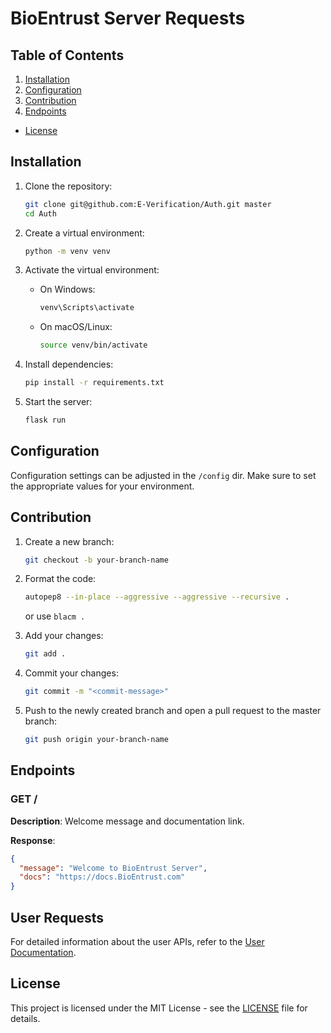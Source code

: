 # BioEntrust Server Requests

## Table of Contents

1. [Installation](#installation)
2. [Configuration](#configuration)
3. [Contribution](#contribution)
4. [Endpoints](#endpoints)
   <!-- - [GET /](#get-)
   - [Encryption Requests](#encryption-requests)
   - [Calendar Requests](#calendar-requests)
   - [User Request](#user-requests)
   - [Article API Documentation](#article-api-documentation)
   - [Comment API Documentation](#comment-api-documentation)
   - [Community Endpoints](#community-api-documentation)
   - [Data Endpoints](#data-api-documentation)
   - [User Profile API Documentation](#user-profile-api-documentation) -->
<!-- - [Event Payload](#event-payload) -->
- [License](#license)

<!-- **_Note: development server url: https://chatbackend-1t5y.onrender.com/_** -->

## Installation

1. Clone the repository:

   ```bash
   git clone git@github.com:E-Verification/Auth.git master
   cd Auth
   ```

2. Create a virtual environment:

   ```bash
   python -m venv venv
   ```

3. Activate the virtual environment:

   - On Windows:
     ```bash
     venv\Scripts\activate
     ```
   - On macOS/Linux:
     ```bash
     source venv/bin/activate
     ```

4. Install dependencies:

   ```bash
   pip install -r requirements.txt
   ```

5. Start the server:

   ```bash
   flask run
   ```

## Configuration

Configuration settings can be adjusted in the `/config` dir. Make sure to set the appropriate values for your environment.

## Contribution

1. Create a new branch:

   ```bash
   git checkout -b your-branch-name
   ```

2. Format the code:

   ```bash
   autopep8 --in-place --aggressive --aggressive --recursive .
   ```
   or use `blacm .`

3. Add your changes:

   ```bash
   git add .
   ```

4. Commit your changes:

   ```bash
   git commit -m "<commit-message>"
   ```

5. Push to the newly created branch and open a pull request to the master branch:

   ```bash
   git push origin your-branch-name
   ```

## Endpoints

### GET /

**Description**: Welcome message and documentation link.

**Response**:

```json
{
  "message": "Welcome to BioEntrust Server",
  "docs": "https://docs.BioEntrust.com"
}
```

## User Requests

For detailed information about the user APIs, refer to the [User Documentation](./docs/signup_docs.md).

<!-- ## Encryption Requests

For detailed information about the encryption APIs, refer to the [Encryption Documentation](./docs/encryption_endpoints.md).

## Calendar Requests

For detailed information about the calender APIs, refer to the [Calender Documentation](./docs/calender_endpoints.md).


## Article API Documentation

For detailed information about the article APIs, refer to the [Article API Documentation](./docs/article_endpoints.md).

## Comment API Documentation

For detailed information about the comment APIs, refer to the [Comment API Documentation](./docs/comments_endpoints.md).

## User Profile API Documentation

For detailed information about the user profile APIs, refer to the [User Profile API Documentation](./docs/community_endpoints.md).

## Community API Documentation

For detailed information about the Community APIs, refer to the [Community API Documentation](./docs/community_endpoints.md). -->

<!-- ## Data API Documentation

For detailed information about the Data APIs, refer to the [Data API Documentation](./docs/data_endpoints.md).

## Beta Test Feedback API Documentation

For detailed information about the beta testing feedback APIs, refer to the [Beta Test Feedback API Documentation](./docs/feedback_endpoints.md). -->

## License

This project is licensed under the MIT License - see the [LICENSE](/LICENSE) file for details.


